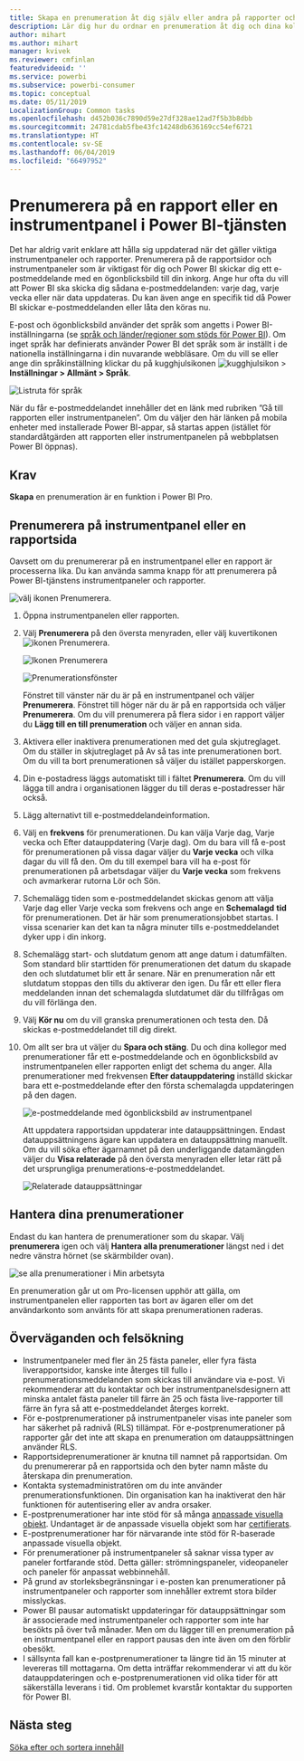 ```yaml
---
title: Skapa en prenumeration åt dig själv eller andra på rapporter och instrumentpaneler
description: Lär dig hur du ordnar en prenumeration åt dig och dina kollegor på en ögonblicksbild via e-post av en Power BI-rapport eller instrumentpanel.
author: mihart
ms.author: mihart
manager: kvivek
ms.reviewer: cmfinlan
featuredvideoid: ''
ms.service: powerbi
ms.subservice: powerbi-consumer
ms.topic: conceptual
ms.date: 05/11/2019
LocalizationGroup: Common tasks
ms.openlocfilehash: d452b036c7890d59e27df328ae12ad7f5b3b8dbb
ms.sourcegitcommit: 24781cdab5fbe43fc14248db636169cc54ef6721
ms.translationtype: HT
ms.contentlocale: sv-SE
ms.lasthandoff: 06/04/2019
ms.locfileid: "66497952"
---
```

# <a name="subscribe-to-a-report-or-dashboard-in-power-bi-service"></a>Prenumerera på en rapport eller en instrumentpanel i Power BI-tjänsten 
Det har aldrig varit enklare att hålla sig uppdaterad när det gäller viktiga instrumentpaneler och rapporter. Prenumerera på de rapportsidor och instrumentpaneler som är viktigast för dig och Power BI skickar dig ett e-postmeddelande med en ögonblicksbild till din inkorg. Ange hur ofta du vill att Power BI ska skicka dig sådana e-postmeddelanden: varje dag, varje vecka eller när data uppdateras. Du kan även ange en specifik tid då Power BI skickar e-postmeddelanden eller låta den köras nu.  

E-post och ögonblicksbild använder det språk som angetts i Power BI-inställningarna (se [språk och länder/regioner som stöds för Power BI](../supported-languages-countries-regions.md)). Om inget språk har definierats använder Power BI det språk som är inställt i de nationella inställningarna i din nuvarande webbläsare. Om du vill se eller ange din språkinställning klickar du på kugghjulsikonen ![kugghjulsikon](./media/end-user-subscribe/power-bi-settings-icon.png) > **Inställningar > Allmänt > Språk**. 

![Listruta för språk](./media/end-user-subscribe/power-bi-language.png)

När du får e-postmeddelandet innehåller det en länk med rubriken ”Gå till rapporten eller instrumentpanelen”. Om du väljer den här länken på mobila enheter med installerade Power BI-appar, så startas appen (istället för standardåtgärden att rapporten eller instrumentpanelen på webbplatsen Power BI öppnas).


## <a name="requirements"></a>Krav
**Skapa** en prenumeration är en funktion i Power BI Pro.   

## <a name="subscribe-to-a-dashboard-or-a-report-page"></a>Prenumerera på instrumentpanel eller en rapportsida
Oavsett om du prenumererar på en instrumentpanel eller en rapport är processerna lika. Du kan använda samma knapp för att prenumerera på Power BI-tjänstens instrumentpaneler och rapporter.
 
![välj ikonen Prenumerera](./media/end-user-subscribe/power-bi-subscribe-orientation.png).

1. Öppna instrumentpanelen eller rapporten.
2. Välj **Prenumerera** på den översta menyraden, eller välj kuvertikonen ![ikonen Prenumerera](./media/end-user-subscribe/power-bi-icon-envelope.png).
   
   ![Ikonen Prenumerera](./media/end-user-subscribe/power-bi-subscribe-icon.png)

   ![Prenumerationsfönster](./media/end-user-subscribe/power-bi-emails-newer.png)
    
    Fönstret till vänster när du är på en instrumentpanel och väljer **Prenumerera**. Fönstret till höger när du är på en rapportsida och väljer **Prenumerera**. Om du vill prenumerera på flera sidor i en rapport väljer du **Lägg till en till prenumeration** och väljer en annan sida. 

4. Aktivera eller inaktivera prenumerationen med det gula skjutreglaget.  Om du ställer in skjutreglaget på Av så tas inte prenumerationen bort. Om du vill ta bort prenumerationen så väljer du istället papperskorgen.

4. Din e-postadress läggs automatiskt till i fältet **Prenumerera**. Om du vill lägga till andra i organisationen lägger du till deras e-postadresser här också. 

5. Lägg alternativt till e-postmeddelandeinformation. 

5. Välj en **frekvens** för prenumerationen.  Du kan välja Varje dag, Varje vecka och Efter datauppdatering (Varje dag).  Om du bara vill få e-post för prenumerationen på vissa dagar väljer du **Varje vecka** och vilka dagar du vill få den.  Om du till exempel bara vill ha e-post för prenumerationen på arbetsdagar väljer du **Varje vecka** som frekvens och avmarkerar rutorna Lör och Sön.   

6. Schemalägg tiden som e-postmeddelandet skickas genom att välja Varje dag eller Varje vecka som frekvens och ange en **Schemalagd** **tid** för prenumerationen.  Det är här som prenumerationsjobbet startas. I vissa scenarier kan det kan ta några minuter tills e-postmeddelandet dyker upp i din inkorg.    

7. Schemalägg start- och slutdatum genom att ange datum i datumfälten. Som standard blir starttiden för prenumerationen det datum du skapade den och slutdatumet blir ett år senare. När en prenumeration når ett slutdatum stoppas den tills du aktiverar den igen.  Du får ett eller flera meddelanden innan det schemalagda slutdatumet där du tillfrågas om du vill förlänga den.     

8. Välj **Kör nu** om du vill granska prenumerationen och testa den.  Då skickas e-postmeddelandet till dig direkt. 

8. Om allt ser bra ut väljer du **Spara och stäng**. Du och dina kollegor med prenumerationer får ett e-postmeddelande och en ögonblicksbild av instrumentpanelen eller rapporten enligt det schema du anger. Alla prenumerationer med frekvensen **Efter datauppdatering** inställd skickar bara ett e-postmeddelande efter den första schemalagda uppdateringen på den dagen.
   
   ![e-postmeddelande med ögonblicksbild av instrumentpanel](media/end-user-subscribe/power-bi-subscribe-email.png)
   
    Att uppdatera rapportsidan uppdaterar inte datauppsättningen. Endast datauppsättningens ägare kan uppdatera en datauppsättning manuellt. Om du vill söka efter ägarnamnet på den underliggande datamängden väljer du **Visa relaterade** på den översta menyraden eller letar rätt på det ursprungliga prenumerations-e-postmeddelandet.
   
    ![Relaterade datauppsättningar](./media/end-user-subscribe/power-bi-view-related-screen.png)


## <a name="manage-your-subscriptions"></a>Hantera dina prenumerationer
Endast du kan hantera de prenumerationer som du skapar. Välj **prenumerera** igen och välj **Hantera alla prenumerationer** längst ned i det nedre vänstra hörnet (se skärmbilder ovan). 

![se alla prenumerationer i Min arbetsyta](./media/end-user-subscribe/power-bi-manage.png)

En prenumeration går ut om Pro-licensen upphör att gälla, om instrumentpanelen eller rapporten tas bort av ägaren eller om det användarkonto som använts för att skapa prenumerationen raderas.

## <a name="considerations-and-troubleshooting"></a>Överväganden och felsökning
* Instrumentpaneler med fler än 25 fästa paneler, eller fyra fästa liverapportsidor, kanske inte återges till fullo i prenumerationsmeddelanden som skickas till användare via e-post. Vi rekommenderar att du kontaktar och ber instrumentpanelsdesignern att minska antalet fästa paneler till färre än 25 och fästa live-rapporter till färre än fyra så att e-postmeddelandet återges korrekt.  
* För e-postprenumerationer på instrumentpaneler visas inte paneler som har säkerhet på radnivå (RLS) tillämpat.  För e-postprenumerationer på rapporter går det inte att skapa en prenumeration om datauppsättningen använder RLS.
* Rapportsideprenumerationer är knutna till namnet på rapportsidan. Om du prenumererar på en rapportsida och den byter namn måste du återskapa din prenumeration.
* Kontakta systemadministratören om du inte använder prenumerationsfunktionen. Din organisation kan ha inaktiverat den här funktionen för autentisering eller av andra orsaker.  
* E-postprenumerationer har inte stöd för så många [anpassade visuella objekt](../power-bi-custom-visuals.md).  Undantaget är de anpassade visuella objekt som har [certifierats](../power-bi-custom-visuals-certified.md).  
* E-postprenumerationer har för närvarande inte stöd för R-baserade anpassade visuella objekt.  
* För prenumerationer på instrumentpaneler så saknar vissa typer av paneler fortfarande stöd.  Detta gäller: strömningspaneler, videopaneler och paneler för anpassat webbinnehåll.     
* På grund av storleksbegränsningar i e-posten kan prenumerationer på instrumentpaneler och rapporter som innehåller extremt stora bilder misslyckas.    
* Power BI pausar automatiskt uppdateringar för datauppsättningar som är associerade med instrumentpaneler och rapporter som inte har besökts på över två månader.  Men om du lägger till en prenumeration på en instrumentpanel eller en rapport pausas den inte även om den förblir obesökt.
* I sällsynta fall kan e-postprenumerationer ta längre tid än 15 minuter at levereras till mottagarna.  Om detta inträffar rekommenderar vi att du kör datauppdateringen och e-postprenumerationen vid olika tider för att säkerställa leverans i tid.  Om problemet kvarstår kontaktar du supporten för Power BI.

## <a name="next-steps"></a>Nästa steg

[Söka efter och sortera innehåll](end-user-search-sort.md)
